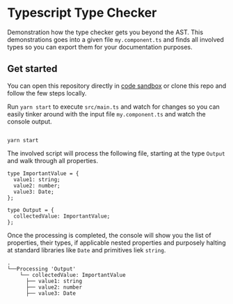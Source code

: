 # Typescript Type Checker

Demonstration how the type checker gets you beyond the AST. This demonstrations goes into a given file `my.component.ts` and finds all involved types so you can export them for your documentation purposes.

## Get started

You can open this repository directly in [code sandbox](https://githubbox.com/georgiee/typescript-type-checker-beyond-ast) or clone this repo and follow the few steps locally.

Run `yarn start` to execute `src/main.ts` and watch for changes
so you can easily tinker around with the input file `my.component.ts`
and watch the console output.

```

yarn start
```

The involved script will process the following file, starting at the type `Output` and walk through all properties.

```
type ImportantValue = {
  value1: string;
  value2: number;
  value3: Date;
};

type Output = {
  collectedValue: ImportantValue;
};

```

Once the processing is completed, the console will show you the list of properties, their types, if applicable nested properties and purposely halting at standard libraries like `Date` and primitives liek `string`.

```
.
└──Processing 'Output'
    └── collectedValue: ImportantValue
      ├── value1: string
      ├── value2: number
      ├── value3: Date
```
